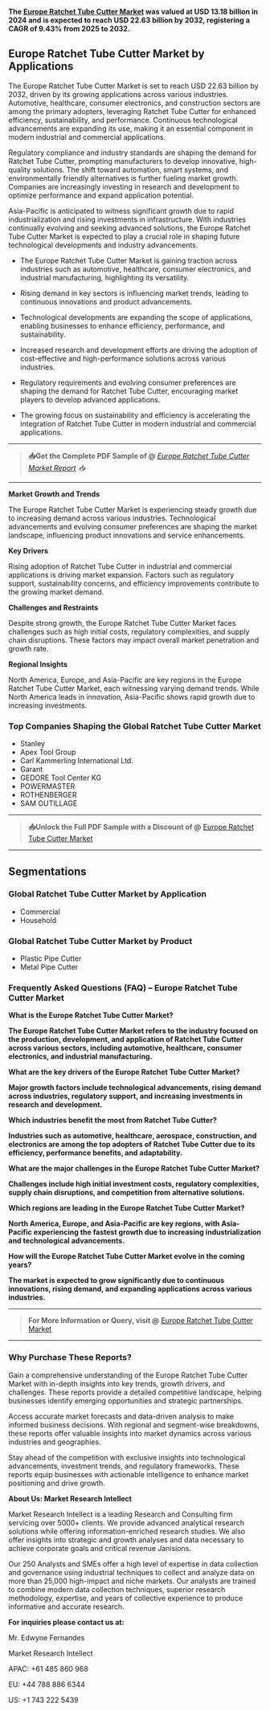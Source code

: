 <p><strong>The <a href="https://www.marketresearchintellect.com/download-sample/?rid=579107&amp;utm_source=Pulse-April-Europe&amp;utm_medium=852">Europe Ratchet Tube Cutter Market</a> was valued at USD 13.18 billion in 2024 and is expected to reach USD 22.63 billion by 2032, registering a CAGR of 9.43% from 2025 to 2032.</strong></p><h2>Europe Ratchet Tube Cutter Market by Applications&nbsp;</h2><p><p>The Europe Ratchet Tube Cutter Market is set to reach USD 22.63 billion by 2032, driven by its growing applications across various industries. Automotive, healthcare, consumer electronics, and construction sectors are among the primary adopters, leveraging Ratchet Tube Cutter for enhanced efficiency, sustainability, and performance. Continuous technological advancements are expanding its use, making it an essential component in modern industrial and commercial applications.</p><p>Regulatory compliance and industry standards are shaping the demand for Ratchet Tube Cutter, prompting manufacturers to develop innovative, high-quality solutions. The shift toward automation, smart systems, and environmentally friendly alternatives is further fueling market growth. Companies are increasingly investing in research and development to optimize performance and expand application potential.</p><p>Asia-Pacific is anticipated to witness significant growth due to rapid industrialization and rising investments in infrastructure. With industries continually evolving and seeking advanced solutions, the Europe Ratchet Tube Cutter Market is expected to play a crucial role in shaping future technological developments and industry advancements.</p></p><ul><li><p>The Europe Ratchet Tube Cutter Market is gaining traction across industries such as automotive, healthcare, consumer electronics, and industrial manufacturing, highlighting its versatility.</p></li><li><p>Rising demand in key sectors is influencing market trends, leading to continuous innovations and product advancements.</p></li><li><p>Technological developments are expanding the scope of applications, enabling businesses to enhance efficiency, performance, and sustainability.</p></li><li><p>Increased research and development efforts are driving the adoption of cost-effective and high-performance solutions across various industries.</p></li><li><p>Regulatory requirements and evolving consumer preferences are shaping the demand for Ratchet Tube Cutter, encouraging market players to develop advanced applications.</p></li><li><p>The growing focus on sustainability and efficiency is accelerating the integration of Ratchet Tube Cutter in modern industrial and commercial applications.</p></li></ul><hr /><blockquote><p><strong><span class="font-[700]">📥Get the Complete PDF Sample of @ </span></strong><em><span class="font-[700]"><a href="https://www.marketresearchintellect.com/download-sample/?rid=579107&amp;utm_source=Pulse-April-Europe&amp;utm_medium=852" target="_blank" data-tracking-control-name="article-ssr-frontend-pulse_little-text-block" data-tracking-will-navigate="" data-test-link="">Europe Ratchet Tube Cutter Market Report</a>&nbsp;📥</span></em></p></blockquote><hr /><p class="" data-start="77" data-end="360"><strong data-start="77" data-end="105">Market Growth and Trends</strong></p><p class="" data-start="77" data-end="360">The Europe Ratchet Tube Cutter Market is experiencing steady growth due to increasing demand across various industries. Technological advancements and evolving consumer preferences are shaping the market landscape, influencing product innovations and service enhancements.</p><p class="" data-start="362" data-end="606"><strong data-start="362" data-end="377">Key Drivers</strong></p><p class="" data-start="362" data-end="606">Rising adoption of Ratchet Tube Cutter in industrial and commercial applications is driving market expansion. Factors such as regulatory support, sustainability concerns, and efficiency improvements contribute to the growing market demand.</p><p class="" data-start="608" data-end="849"><strong data-start="608" data-end="637">Challenges and Restraints</strong></p><p class="" data-start="608" data-end="849">Despite strong growth, the Europe Ratchet Tube Cutter Market faces challenges such as high initial costs, regulatory complexities, and supply chain disruptions. These factors may impact overall market penetration and growth rate.</p><p class="" data-start="851" data-end="1095"><strong data-start="851" data-end="872">Regional Insights</strong></p><p class="" data-start="851" data-end="1095">North America, Europe, and Asia-Pacific are key regions in the Europe Ratchet Tube Cutter Market, each witnessing varying demand trends. While North America leads in innovation, Asia-Pacific shows rapid growth due to increasing investments.</p><p><h3>Top Companies Shaping the Global Ratchet Tube Cutter Market </h3><ul><li>Stanley</li><li>Apex Tool Group</li><li>Carl Kammerling International Ltd.</li><li>Garant</li><li>GEDORE Tool Center KG</li><li>POWERMASTER</li><li>ROTHENBERGER</li><li>SAM OUTILLAGE</li></ul></p><hr /><blockquote><p><strong>📥Unlock the Full PDF Sample with a Discount of @</strong> <a href="https://www.marketresearchintellect.com/ask-for-discount/?rid=579107&amp;utm_source=Pulse-April-Europe&amp;utm_medium=852">Europe Ratchet Tube Cutter Market</a></p></blockquote><hr /><p><h2>Segmentations</h2><h3>Global Ratchet Tube Cutter Market by Application</h3><ul><li>Commercial</li><li>Household</li></ul><h3>Global Ratchet Tube Cutter Market by Product</h3><ul><li>Plastic Pipe Cutter</li><li>Metal Pipe Cutter</li></ul></p><h3><strong>Frequently Asked Questions (FAQ) &ndash; Europe Ratchet Tube Cutter Market</strong></h3><p><strong>What is the Europe Ratchet Tube Cutter Market?</strong></p><p><strong>The Europe Ratchet Tube Cutter Market refers to the industry focused on the production, development, and application of Ratchet Tube Cutter across various sectors, including automotive, healthcare, consumer electronics, and industrial manufacturing.</strong></p><p><strong>What are the key drivers of the Europe Ratchet Tube Cutter Market?</strong></p><p><strong>Major growth factors include technological advancements, rising demand across industries, regulatory support, and increasing investments in research and development.</strong></p><p><strong>Which industries benefit the most from Ratchet Tube Cutter?</strong></p><p><strong>Industries such as automotive, healthcare, aerospace, construction, and electronics are among the top adopters of Ratchet Tube Cutter due to its efficiency, performance benefits, and adaptability.</strong></p><p><strong>What are the major challenges in the Europe Ratchet Tube Cutter Market?</strong></p><p><strong>Challenges include high initial investment costs, regulatory complexities, supply chain disruptions, and competition from alternative solutions.</strong></p><p><strong>Which regions are leading in the Europe Ratchet Tube Cutter Market?</strong></p><p><strong>North America, Europe, and Asia-Pacific are key regions, with Asia-Pacific experiencing the fastest growth due to increasing industrialization and technological advancements.</strong></p><p><strong>How will the Europe Ratchet Tube Cutter Market evolve in the coming years?</strong></p><p><strong>The market is expected to grow significantly due to continuous innovations, rising demand, and expanding applications across various industries.</strong></p><hr /><blockquote><p><span class="font-[700]"><strong>For More Information or Query, visit&nbsp;@</strong>&nbsp;</span><span class="font-[700]"><a href="https://www.marketresearchintellect.com/product/global-ratchet-tube-cutter-market-size-forecast/?utm_source=Linkedin&utm_medium=852" target="_blank" data-tracking-control-name="article-ssr-frontend-pulse_little-text-block" data-tracking-will-navigate="" data-test-link="">Europe Ratchet Tube Cutter Market</a></span></p></blockquote><hr /><h3><strong data-start="0" data-end="31">Why Purchase These Reports?</strong></h3><p class="" data-start="35" data-end="297">Gain a comprehensive understanding of the Europe Ratchet Tube Cutter Market with in-depth insights into key trends, growth drivers, and challenges. These reports provide a detailed competitive landscape, helping businesses identify emerging opportunities and strategic partnerships.</p><p class="" data-start="299" data-end="540">Access accurate market forecasts and data-driven analysis to make informed business decisions. With regional and segment-wise breakdowns, these reports offer valuable insights into market dynamics across various industries and geographies.</p><p class="" data-start="542" data-end="784">Stay ahead of the competition with exclusive insights into technological advancements, investment trends, and regulatory frameworks. These reports equip businesses with actionable intelligence to enhance market positioning and drive growth.</p><p><strong><span class="font-[700]">About Us: Market Research Intellect</span></strong></p><p><span class="">Market Research Intellect is a leading Research and Consulting firm servicing over 5000+ clients. We provide advanced analytical research solutions while offering information-enriched research studies.&nbsp;</span>We also offer insights into strategic and growth analyses and data necessary to achieve corporate goals and critical revenue Janisions.</p><p><span class="">Our 250 Analysts and SMEs offer a high level of expertise in data collection and governance using industrial techniques to collect and analyze data on more than 25,000 high-impact and niche markets. Our analysts are trained to combine modern data collection techniques, superior research methodology, expertise, and years of collective experience to produce informative and accurate research.</span></p><p><strong>For inquiries please contact us at:</strong></p><p>Mr. Edwyne Fernandes</p><p>Market Research Intellect</p><p>APAC: +61 485 860 968</p><p>EU: +44 788 886 6344</p><p>US: +1 743 222 5439</p>